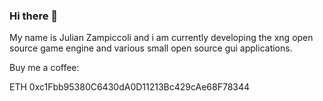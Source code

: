 ### Hi there 👋
My name is Julian Zampiccoli and i am currently developing the xng open source game engine and various small open source gui applications.

Buy me a coffee:

ETH 0xc1Fbb95380C6430dA0D11213Bc429cAe68F78344
